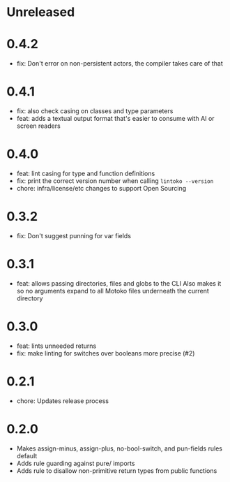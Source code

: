 # Unreleased

# 0.4.2
- fix: Don't error on non-persistent actors, the compiler takes care of that

# 0.4.1
- fix: also check casing on classes and type parameters
- feat: adds a textual output format that's easier to consume with AI or screen readers

# 0.4.0
- feat: lint casing for type and function definitions
- fix: print the correct version number when calling `lintoko --version`
- chore: infra/license/etc changes to support Open Sourcing

# 0.3.2
- fix: Don't suggest punning for var fields

# 0.3.1
- feat: allows passing directories, files and globs to the CLI
    Also makes it so no arguments expand to all Motoko files underneath
    the current directory

# 0.3.0
- feat: lints unneeded returns
- fix: make linting for switches over booleans more precise (#2)

# 0.2.1
- chore: Updates release process

# 0.2.0
- Makes assign-minus, assign-plus, no-bool-switch, and pun-fields rules default
- Adds rule guarding against pure/ imports
- Adds rule to disallow non-primitive return types from public functions
